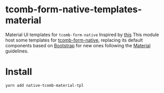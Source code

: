 # tcomb-form-native-templates-material
Material UI templates for `tcomb-form-native`
Inspired by [this](https://github.com/QuantumBA/tcomb-form-native-templates-material)
This module host some templates for
[tcomb-form-native](https://github.com/gcanti/tcomb-form-native), replacing its
default components based on [Bootstrap](https://getbootstrap.com/) for new ones
following the [Material](https://material.io/) guidelines.
# Install

```
yarn add native-tcomb-material-tpl
```

